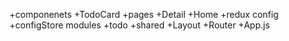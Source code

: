 +componenets
    +TodoCard
+pages
    +Detail
    +Home
+redux
    config
        +configStore
    modules
        +todo
+shared
    +Layout
    +Router
+App.js